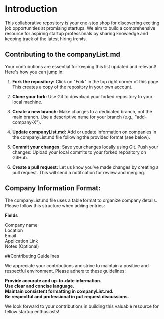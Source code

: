 # Introduction

This collaborative repository is your one-stop shop for discovering exciting job opportunities at promising startups. We aim to build a comprehensive resource for aspiring startup professionals by sharing knowledge and keeping track of the latest hiring trends.

## Contributing to the companyList.md

Your contributions are essential for keeping this list updated and relevant! Here's how you can jump in:

1. **Fork the repository:** Click on "Fork" in the top right corner of this page. This creates a copy of the repository in your own account.

2. **Clone your fork:** Use Git to download your forked repository to your local machine.
3. **Create a new branch:** Make changes to a dedicated branch, not the main branch. Use a descriptive name for your branch (e.g., "add-company-X").

4. **Update companyList.md:** Add or update information on companies in the companyList.md file following the provided format (see below).

5. **Commit your changes:** Save your changes locally using Git.
Push your changes: Upload your local commits to your forked repository on GitHub.

6. **Create a pull request:** Let us know you've made changes by creating a pull request. This will send a notification for review and merging.

## Company Information Format:

The companyList.md file uses a table format to organize company details. Please follow this structure when adding entries:

**Fields**    

Company name  
Location  
Email  
Application Link  
Notes (Optional)

##Contributing Guidelines

We appreciate your contributions and strive to maintain a positive and respectful environment. Please adhere to these guidelines:

**Provide accurate and up-to-date information.**  
**Use clear and concise language.**  
**Maintain consistent formatting in companyList.md.**  
**Be respectful and professional in pull request discussions.**

We look forward to your contributions in building this valuable resource for fellow startup enthusiasts!
